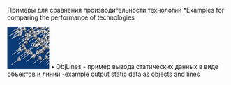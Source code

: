 
Примеры для сравнения производительности технологий
*Examples for comparing the performance of technologies

![prev](https://github.com/glasm/samples/blob/master/GLScene/Bench/ObjLines/prev.jpg)
• ObjLines - пример вывода статических данных в виде объектов и линий
-example output static data as objects and lines

